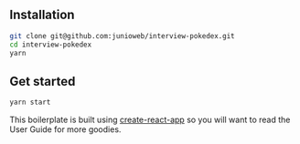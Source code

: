 ## Installation

```bash
git clone git@github.com:junioweb/interview-pokedex.git
cd interview-pokedex
yarn
```

## Get started

```bash
yarn start
```

This boilerplate is built using [create-react-app](https://github.com/facebookincubator/create-react-app) so you will want to read the User Guide for more goodies.
